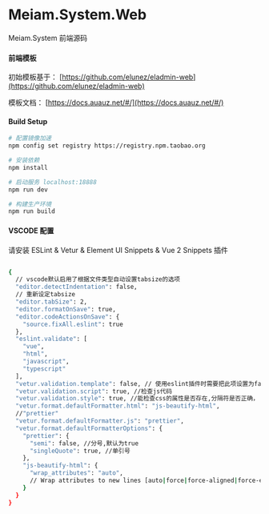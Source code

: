# Meiam.System.Web

Meiam.System 前端源码

#### 前端模板

初始模板基于： [https://github.com/elunez/eladmin-web](https://github.com/elunez/eladmin-web)

模板文档： [https://docs.auauz.net/#/](https://docs.auauz.net/#/)

#### Build Setup
``` bash
# 配置镜像加速
npm config set registry https://registry.npm.taobao.org

# 安装依赖
npm install

# 启动服务 localhost:18888
npm run dev

# 构建生产环境
npm run build

```

#### VSCODE 配置

请安装 ESLint & Vetur & Element UI Snippets & Vue 2 Snippets 插件

``` bash

{
  // vscode默认启用了根据文件类型自动设置tabsize的选项
  "editor.detectIndentation": false,
  // 重新设定tabsize
  "editor.tabSize": 2,
  "editor.formatOnSave": true,
  "editor.codeActionsOnSave": {
    "source.fixAll.eslint": true
  },
  "eslint.validate": [
    "vue",
    "html",
    "javascript",
    "typescript"
  ],
  "vetur.validation.template": false, // 使用eslint插件时需要把此项设置为false
  "vetur.validation.script": true, //检查js代码
  "vetur.validation.style": true, //能检查css的属性是否存在,分隔符是否正确，
  "vetur.format.defaultFormatter.html": "js-beautify-html",
  //"prettier"
  "vetur.format.defaultFormatter.js": "prettier",
  "vetur.format.defaultFormatterOptions": {
    "prettier": {
      "semi": false, //分号,默认为true
      "singleQuote": true, //单引号
    },
    "js-beautify-html": {
      "wrap_attributes": "auto",
      // Wrap attributes to new lines [auto|force|force-aligned|force-expand-multiline] ["auto"]
    }
  }
}

``` 


